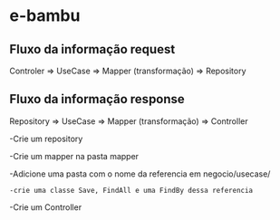 # e-bambu

## Fluxo da informação request
Controler => UseCase => Mapper (transformação) => Repository



## Fluxo da informação response
Repository => UseCase => Mapper (transformação) => Controller

-Crie um repository

-Crie um mapper na pasta mapper

-Adicione uma pasta com o nome da referencia em negocio/usecase/

    -crie uma classe Save, FindAll e uma FindBy dessa referencia

-Crie um Controller
